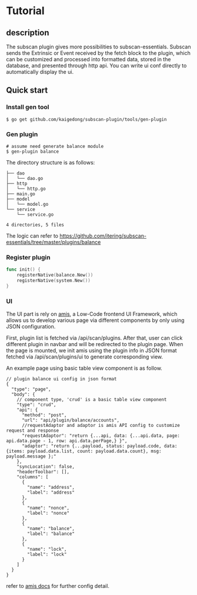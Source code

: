 # Tutorial

## description

The subscan plugin gives more possibilities to subscan-essentials. Subscan sends the Extrinsic or Event received by the fetch block to the plugin, which can be customized and processed into formatted data, stored in the database, and presented through http api.
You can write ui conf directly to automatically display the ui.

## Quick start

### Install gen tool

```shell script
$ go get github.com/kaigedong/subscan-plugin/tools/gen-plugin
```

### Gen plugin

```shell script
# assume need generate balance module
$ gen-plugin balance
```

The directory structure is as follows:

```
├── dao
│   └── dao.go
├── http
│   └── http.go
├── main.go
├── model
│   └── model.go
└── service
    └── service.go

4 directories, 5 files
```

The logic can refer to https://github.com/itering/subscan-essentials/tree/master/plugins/balance

### Register plugin

```go
func init() {
	registerNative(balance.New())
	registerNative(system.New())
}
```

### UI

The UI part is rely on [amis](https://github.com/baidu/amis/blob/master/README-en.md), a Low-Code frontend UI Framework, which allows us to develop various page via different components by only using JSON configuration.

First, plugin list is fetched via /api/scan/plugins. After that, user can click different plugin in navbar and will be redirected to the plugin page. When the page is mounted, we init amis using the plugin info in JSON format fetched via /api/scan/plugins/ui to generate corresponding view.

An example page using basic table view component is as follow.

```
// plugin balance ui config in json format
{
  "type": "page",
  "body": {
    // component type, 'crud' is a basic table view component
    "type": "crud",
    "api": {
      "method": "post",
      "url": "api/plugin/balance/accounts",
      //requestAdaptor and adaptor is amis API config to customize request and response
      "requestAdaptor": "return {...api, data: {...api.data, page: api.data.page - 1, row: api.data.perPage,} }",
      "adaptor": "return {...payload, status: payload.code, data: {items: payload.data.list, count: payload.data.count}, msg: payload.message };"
    },
    "syncLocation": false,
    "headerToolbar": [],
    "columns": [
      {
        "name": "address",
        "label": "address"
      },
      {
        "name": "nonce",
        "label": "nonce"
      },
      {
        "name": "balance",
        "label": "balance"
      },
      {
        "name": "lock",
        "label": "lock"
      }
    ]
  }
}
```

refer to [amis docs](https://baidu.gitee.io/amis/docs/index) for further config detail.
